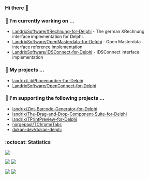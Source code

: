 ### Hi there 👋

### 🔭 I’m currently working on ...

- [LandrixSoftware/XRechnung-for-Delphi](https://github.com/LandrixSoftware/XRechnung-for-Delphi) - The german XRechnung interface implementation for Delphi.
- [LandrixSoftware/OpenMasterdata-for-Delphi](https://github.com/LandrixSoftware/OpenMasterdata-for-Delphi) - Open Masterdata interface reference implementation
- [LandrixSoftware/IDSConnect-for-Delphi](https://github.com/LandrixSoftware/IDSConnect-for-Delphi) - IDSConnect interface implementation

### 🔭 My projects ...

- [landrix/LibPhonenumber-for-Delphi](https://github.com/landrix/LibPhonenumber-for-Delphi)
- [LandrixSoftware/OpenConnect-for-Delphi](https://github.com/LandrixSoftware/OpenConnect-for-Delphi)

### 🔭 I'm supporting the following projects ...

- [landrix/Zint-Barcode-Generator-for-Delphi](https://github.com/landrix/Zint-Barcode-Generator-for-Delphi)
- [landrix/The-Drag-and-Drop-Component-Suite-for-Delphi](https://github.com/landrix/The-Drag-and-Drop-Component-Suite-for-Delphi)
- [landrix/TPrintPreview-for-Delphi](https://github.com/landrix/TPrintPreview-for-Delphi)
- [norgepaul/TChromeTabs](https://github.com/norgepaul/TChromeTabs)
- [dokan-dev/dokan-delphi](https://github.com/dokan-dev/dokan-delphi)

### :octocat: Statistics

![](https://github-profile-summary-cards.vercel.app/api/cards/profile-details?username=landrix&theme=github_dark) 

![](https://github-profile-summary-cards.vercel.app/api/cards/stats?username=landrix&theme=github_dark) 
![](https://github-profile-summary-cards.vercel.app/api/cards/productive-time?username=landrix&theme=github_dark) 

![](https://github-profile-summary-cards.vercel.app/api/cards/repos-per-language?username=landrix&theme=github_dark) 
![](https://github-profile-summary-cards.vercel.app/api/cards/most-commit-language?username=landrix&theme=github_dark) 

<!--
**landrix/landrix** is a ✨ _special_ ✨ repository because its `README.md` (this file) appears on your GitHub profile.

Here are some ideas to get you started:

- 🌱 I’m currently learning ...
- 👯 I’m looking to collaborate on ...
- 🤔 I’m looking for help with ...
- 💬 Ask me about ...
- 📫 How to reach me: ...
- 😄 Pronouns: ...
- ⚡ Fun fact: ...
-->
